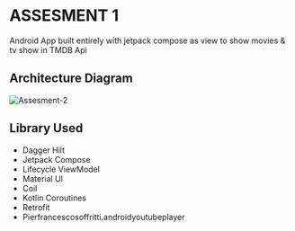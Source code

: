# ASSESMENT 1

Android App built entirely with jetpack compose as view to show movies & tv show in TMDB Api

## Architecture Diagram
![Assesment-2](https://user-images.githubusercontent.com/57066616/206856212-13d4d789-70f6-4ef2-be6d-2cf2c8ef0edd.png)
## Library Used

 -  Dagger Hilt
 -  Jetpack Compose
 -  Lifecycle ViewModel
 -  Material UI 
 -  Coil
 -  Kotlin Coroutines
 -  Retrofit
 -  Pierfrancescosoffritti.androidyoutubeplayer



	



